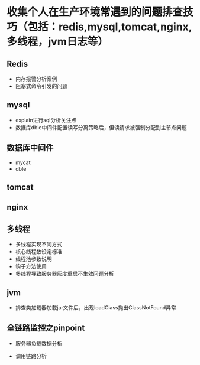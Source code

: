 # 收集个人在生产环境常遇到的问题排查技巧（包括：redis,mysql,tomcat,nginx,多线程，jvm日志等）

## Redis
 - 内存报警分析案例
 - 阻塞式命令引发的问题

## mysql
- explain进行sql分析关注点
- 数据库dble中间件配置读写分离策略后，但读请求被强制分配到主节点问题

## 数据库中间件
- mycat
- dble

## tomcat


## nginx

## 多线程
 - 多线程实现不同方式
 - 核心线程数设定标准
 - 线程池参数说明
 - 钩子方法使用
 - 多线程导致服务器灰度重启不生效问题分析


## jvm
   - 排查类加载器加载jar文件后，出现loadClass抛出ClassNotFound异常
   
## 全链路监控之pinpoint
- 服务器负载数据分析

- 调用链路分析
